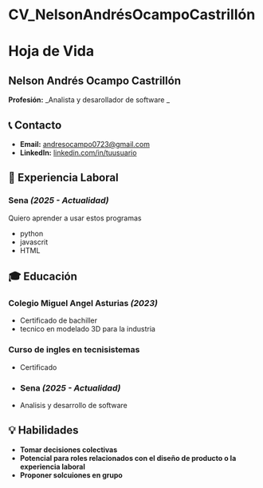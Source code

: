 # CV_NelsonAndrésOcampoCastrillón
# Hoja de Vida

## Nelson Andrés Ocampo Castrillón
**Profesión:** _Analista y desarollador de software _

## 📞 Contacto
- **Email:** [andresocampo0723@gmail.com](mailto:andresocampo0723@gmail.com)
- **LinkedIn:** [linkedin.com/in/tuusuario](https://linkedin.com/in/tuusuario)

## 🏢 Experiencia Laboral
### **Sena** _(2025 - Actualidad)_
Quiero aprender a usar estos programas 
- python
- javascrit
- HTML
  

## 🎓 Educación
### **Colegio Miguel Angel Asturias** _(2023)_
- Certificado de bachiller
- tecnico en modelado 3D para la industria
### **Curso de ingles en tecnisistemas**
- Certificado 
- ### **Sena** _(2025 - Actualidad)_
- Analisis y desarrollo de software 
  


## 💡 Habilidades
- **Tomar decisiones colectivas**
- **Potencial para roles relacionados con el diseño de producto o la experiencia laboral**
- **Proponer solcuiones en grupo**


